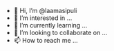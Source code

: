 - 👋 Hi, I’m @laamasipuli
- 👀 I’m interested in ...
- 🌱 I’m currently learning ...
- 💞️ I’m looking to collaborate on ...
- 📫 How to reach me ...

<!---
laamasipuli/laamasipuli is a ✨ special ✨ repository because its `README.md` (this file) appears on your GitHub profile.
You can click the Preview link to take a look at your changes.
--->

